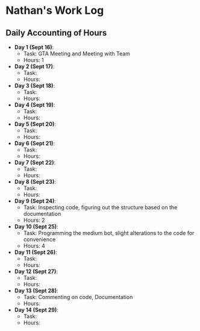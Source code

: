 # Nathan's Work Log

## Daily Accounting of Hours

-   **Day 1 (Sept 16)**:
    -   Task: GTA Meeting and Meeting with Team
    -   Hours: 1
-   **Day 2 (Sept 17)**:
    -   Task: 
    -   Hours:
-   **Day 3 (Sept 18)**:
    -   Task:
    -   Hours:
-   **Day 4 (Sept 19)**:
    -   Task: 
    -   Hours: 
-   **Day 5 (Sept 20)**:
    -   Task:
    -   Hours:
-   **Day 6 (Sept 21)**:
    -   Task:
    -   Hours:
-   **Day 7 (Sept 22)**:
    -   Task:
    -   Hours:
-   **Day 8 (Sept 23)**:
    -   Task:
    -   Hours:
-   **Day 9 (Sept 24)**:
    -   Task: Inspecting code, figuring out the structure based on the documentation
    -   Hours: 2
-   **Day 10 (Sept 25)**:
    -   Task: Programming the medium bot, slight alterations to the code for convenience
    -   Hours: 4
-   **Day 11 (Sept 26)**:
    -   Task:
    -   Hours:
-   **Day 12 (Sept 27)**:
    -   Task:
    -   Hours:
-   **Day 13 (Sept 28)**:
    -   Task: Commenting on code, Documentation
    -   Hours:
-   **Day 14 (Sept 29)**:
    -   Task:
    -   Hours:
